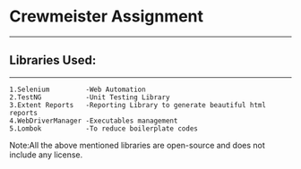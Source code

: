# Crewmeister Assignment

---
## Libraries Used:

----

    1.Selenium         -Web Automation
    2.TestNG           -Unit Testing Library
    3.Extent Reports   -Reporting Library to generate beautiful html reports
    4.WebDriverManager -Executables management
    5.Lombok           -To reduce boilerplate codes

Note:All the above mentioned libraries are open-source and does not include any license.



